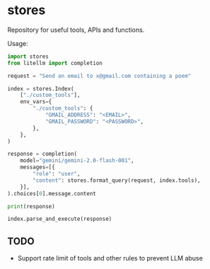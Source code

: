 # stores

Repository for useful tools, APIs and functions.

Usage:

```py
import stores
from litellm import completion

request = "Send an email to x@gmail.com containing a poem"

index = stores.Index(
    ["./custom_tools"],
    env_vars={
        "./custom_tools": {
            "GMAIL_ADDRESS": "<EMAIL>",
            "GMAIL_PASSWORD": "<PASSWORD>",
        },
    },
)

response = completion(
    model="gemini/gemini-2.0-flash-001",
    messages=[{
        "role": "user",
        "content": stores.format_query(request, index.tools),
    }],
).choices[0].message.content

print(response)

index.parse_and_execute(response)
```

## TODO

- Support rate limit of tools and other rules to prevent LLM abuse
